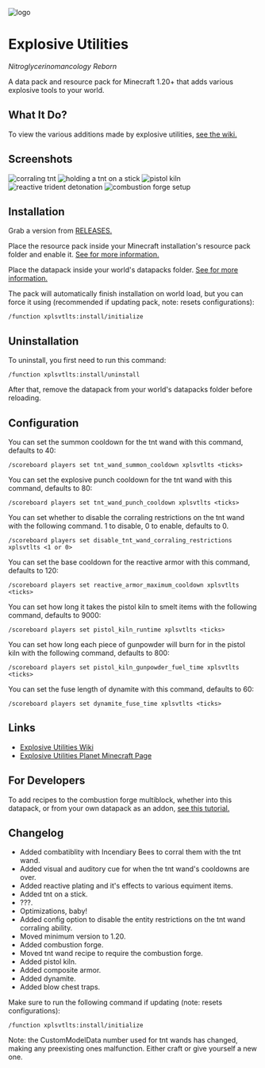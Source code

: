 ![logo](logo.png)

# Explosive Utilities

*Nitroglycerinomancology Reborn*

A data pack and resource pack for Minecraft 1.20+ that adds various explosive tools to your world.

## What It Do?

To view the various additions made by explosive utilities, [see the wiki.](https://github.com/ona-li-toki-e-jan-Epiphany-tawa-mi/Explosive-Utilities/wiki "The Explosive Utilities wiki")

## Screenshots

![corraling tnt](screenshots/corraling_tnt.png)
![holding a tnt on a stick](screenshots/holding_a_tnt_on_a_stick.png)
![pistol kiln](screenshots/pistol_kiln.png)
![reactive trident detonation](screenshots/reactive_trident_detonation.png)
![combustion forge setup](screenshots/combustion_forge_setup.png)

## Installation

Grab a version from [RELEASES.](https://github.com/ona-li-toki-e-jan-Epiphany-tawa-mi/Explosive-Utilities/releases "Explosive Utilities Releases Page")

Place the resource pack inside your Minecraft installation's resource pack folder and enable it. [See for more information.](https://minecraft.fandom.com/wiki/Tutorials/Loading_a_resource_pack "A Minecraft Wiki tutorial on installing resource packs")

Place the datapack inside your world's datapacks folder. [See for more information.](https://minecraft.fandom.com/wiki/Tutorials/Installing_a_data_pack "A Minecraft Wiki tutorial on installing data packs")

The pack will automatically finish installation on world load, but you can force it using (recommended if updating pack, note: resets configurations):

```mcfunction
/function xplsvtlts:install/initialize
```

## Uninstallation

To uninstall, you first need to run this command:

```mcfunction
/function xplsvtlts:install/uninstall
```

After that, remove the datapack from your world's datapacks folder before reloading.

## Configuration

You can set the summon cooldown for the tnt wand with this command, defaults to 40:

```mcfunction
/scoreboard players set tnt_wand_summon_cooldown xplsvtlts <ticks>
```

You can set the explosive punch cooldown for the tnt wand with this command, defaults to 80:

```mcfunction
/scoreboard players set tnt_wand_punch_cooldown xplsvtlts <ticks>
```

You can set whether to disable the corraling restrictions on the tnt wand with the following command. 1 to disable, 0 to enable, defaults to 0.

```mcfunction
/scoreboard players set disable_tnt_wand_corraling_restrictions xplsvtlts <1 or 0>
```

You can set the base cooldown for the reactive armor with this command, defaults to 120:

```mcfunction
/scoreboard players set reactive_armor_maximum_cooldown xplsvtlts <ticks>
```

You can set how long it takes the pistol kiln to smelt items with the following command, defaults to 9000:

```mcfunction
/scoreboard players set pistol_kiln_runtime xplsvtlts <ticks>
```

You can set how long each piece of gunpowder will burn for in the pistol kiln with the following command, defaults to 800:

```mcfunction
/scoreboard players set pistol_kiln_gunpowder_fuel_time xplsvtlts <ticks>
```

You can set the fuse length of dynamite with this command, defaults to 60:

```mcfunction
/scoreboard players set dynamite_fuse_time xplsvtlts <ticks>
```

## Links

- [Explosive Utilities Wiki](https://github.com/ona-li-toki-e-jan-Epiphany-tawa-mi/Explosive-Utilities/wiki "The Explosive Utilities Wiki")
- [Explosive Utilities Planet Minecraft Page](https://www.planetminecraft.com/data-pack/explosive-utilities "Explosive Utilities on Planet Minecraft")

## For Developers

To add recipes to the combustion forge multiblock, whether into this datapack, or from your own datapack as an addon, [see this tutorial.](combustion_forge_recipes/README.md "Combustion forge recipe tutorial")

## Changelog

- Added combatiblity with Incendiary Bees to corral them with the tnt wand.
- Added visual and auditory cue for when the tnt wand's cooldowns are over.
- Added reactive plating and it's effects to various equiment items.
- Added tnt on a stick.
- ???.
- Optimizations, baby!
- Added config option to disable the entity restrictions on the tnt wand corraling ability.
- Moved minimum version to 1.20.
- Added combustion forge.
- Moved tnt wand recipe to require the combustion forge.
- Added pistol kiln.
- Added composite armor.
- Added dynamite.
- Added blow chest traps.

Make sure to run the following command if updating (note: resets configurations):

```mcfunction
/function xplsvtlts:install/initialize
```

Note: the CustomModelData number used for tnt wands has changed, making any preexisting ones malfunction. Either craft or give yourself a new one.
